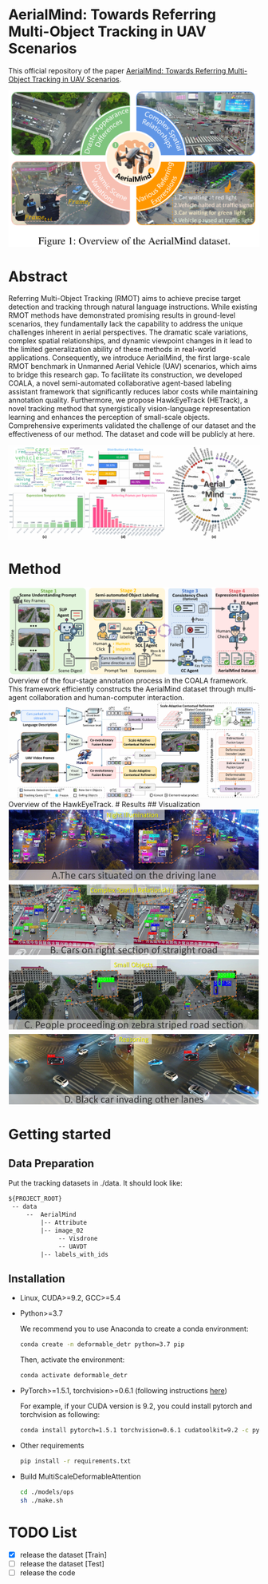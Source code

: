 # AerialMind: Towards Referring Multi-Object Tracking in UAV Scenarios

This official repository of the paper [AerialMind: Towards Referring Multi-Object Tracking in UAV Scenarios](). 
<div align=center><img src="Figs/motivation.png"/></div>

# Abstract
Referring Multi-Object Tracking (RMOT) aims to achieve precise target detection and tracking through natural language instructions. While existing RMOT methods have demonstrated promising results in ground-level scenarios, they fundamentally lack the capability to address the unique challenges inherent in aerial perspectives. The dramatic scale variations, complex spatial relationships, and dynamic viewpoint changes in it lead to the limited generalization ability of these methods in real-world applications. Consequently, we introduce AerialMind, the first large-scale RMOT benchmark in Unmanned Aerial Vehicle (UAV) scenarios, which aims to bridge this research gap.  To facilitate its construction, we developed COALA, a novel semi-automated collaborative agent-based labeling assistant framework that significantly reduces labor costs while maintaining annotation quality. Furthermore, we propose HawkEyeTrack (HETrack), a novel tracking method that synergistically vision-language representation learning and enhances the perception of small-scale objects. Comprehensive experiments validated the challenge of our dataset and the effectiveness of our method. The dataset and code will be publicly at here.
<div align=center><img src="Figs/dataset_analysis.png"/></div>

# Method
<div align=center><img src="Figs/annotation.png"/></div>
Overview of the four-stage annotation process in the COALA framework. This framework efficiently constructs the AerialMind dataset through multi-agent collaboration and human-computer interaction.
<div align=center><img src="Figs/pipeline.png"/></div>
Overview of the HawkEyeTrack.
# Results
## Visualization
<div align=center><img src="Figs/vis.png"/></div>

# Getting started
## Data Preparation
Put the tracking datasets in ./data. It should look like:
   ```
   ${PROJECT_ROOT}
    -- data
        --  AerialMind
            |-- Attribute
            |-- image_02
                 -- Visdrone
                 -- UAVDT
            |-- labels_with_ids
   ```

## Installation

* Linux, CUDA>=9.2, GCC>=5.4
  
* Python>=3.7

    We recommend you to use Anaconda to create a conda environment:
    ```bash
    conda create -n deformable_detr python=3.7 pip
    ```
    Then, activate the environment:
    ```bash
    conda activate deformable_detr
    ```
  
* PyTorch>=1.5.1, torchvision>=0.6.1 (following instructions [here](https://pytorch.org/))

    For example, if your CUDA version is 9.2, you could install pytorch and torchvision as following:
    ```bash
    conda install pytorch=1.5.1 torchvision=0.6.1 cudatoolkit=9.2 -c pytorch
    ```
  
* Other requirements
    ```bash
    pip install -r requirements.txt
    ```

* Build MultiScaleDeformableAttention
    ```bash
    cd ./models/ops
    sh ./make.sh
    ```

# TODO List

- [x] release the dataset [Train]
- [ ] release the dataset [Test]
- [ ] release the code
